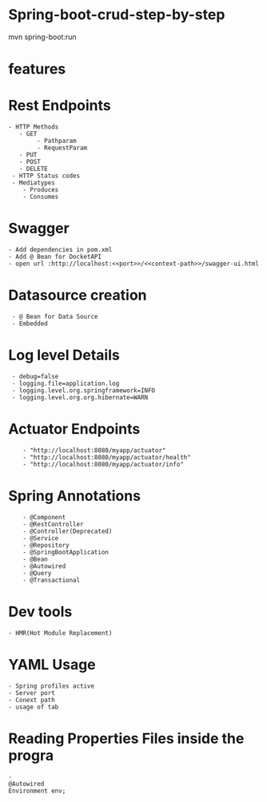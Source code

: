 # Spring-boot-crud-step-by-step
mvn spring-boot:run
# features

# Rest Endpoints 
    - HTTP Methods
	   - GET
	   		- Pathparam
	   		- RequestParam
	   - PUT
	   - POST
	   - DELETE
	 - HTTP Status codes
	 - Mediatypes
	 	- Produces
	 	- Consumes
	 	
# Swagger
	- Add dependencies in pom.xml
	- Add @ Bean for DocketAPI
	- open url :http://localhost:<<port>>/<<context-path>>/swagger-ui.html
# Datasource creation
	 - @ Bean for Data Source
	 - Embedded
#  Log level Details
	 - debug=false
	 - logging.file=application.log
	 - logging.level.org.springframework=INFO
	 - logging.level.org.org.hibernate=WARN
#   Actuator Endpoints
		
		- "http://localhost:8080/myapp/actuator"
		- "http://localhost:8080/myapp/actuator/health"
		- "http://localhost:8080/myapp/actuator/info"
# Spring Annotations
		- @Component
		- @RestController
		- @Controller(Deprecated)
		- @Service
		- @Repository
		- @SpringBootApplication
		- @Bean
		- @Autowired
		- @Query
		- @Transactional
# Dev tools
  			
	- HMR(Hot Module Replacement)
# YAML Usage
    - Spring profiles active
    - Server port
    - Conext path
    - usage of tab

# Reading Properties Files inside the progra
	- 	
	@Autowired
	Environment env;
  			
